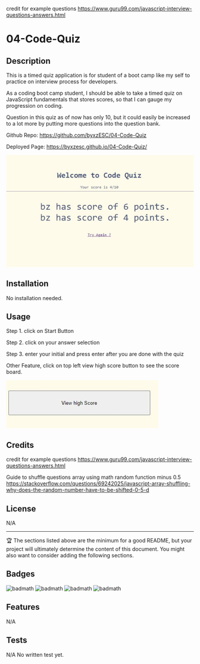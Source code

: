 credit for example questions 
https://www.guru99.com/javascript-interview-questions-answers.html

# 04-Code-Quiz

## Description 

This is a timed quiz application is for student of a boot camp like my self to practice on interview process for developers. 

As a coding boot camp student, I should be able to take a timed quiz on JavaScript fundamentals that stores scores, so that I can gauge my progression on coding.

Question in this quiz as of now has only 10, but it could easily be increased to a lot more by putting more questions into the question bank. 

Github Repo: https://github.com/byxzESC/04-Code-Quiz

Deployed Page: https://byxzesc.github.io/04-Code-Quiz/

![example](./assets/images/example.JPG)

## Installation

No installation needed.


## Usage 

Step 1. click on Start Button

Step 2. click on your answer selection

Step 3. enter your initial and press enter after you are done with the quiz

Other Feature, click on top left view high score button to see the score board.

![View high score](/assets/images/viewhighscore.JPG)



## Credits

credit for example questions 
https://www.guru99.com/javascript-interview-questions-answers.html

Guide to shuffle questions array using math random function minus 0.5
https://stackoverflow.com/questions/69242025/javascript-array-shuffling-why-does-the-random-number-have-to-be-shifted-0-5-d


## License

N/A

---

🏆 The sections listed above are the minimum for a good README, but your project will ultimately determine the content of this document. You might also want to consider adding the following sections.

## Badges

![badmath](https://img.shields.io/badge/HTML-10%25-orange)
![badmath](https://img.shields.io/badge/CSS-10%25-blue)
![badmath](https://img.shields.io/badge/jQuery-10%25-blue)
![badmath](https://img.shields.io/badge/Javascript-300%25-yellow)

## Features

N/A


## Tests

N/A
No written test yet.
